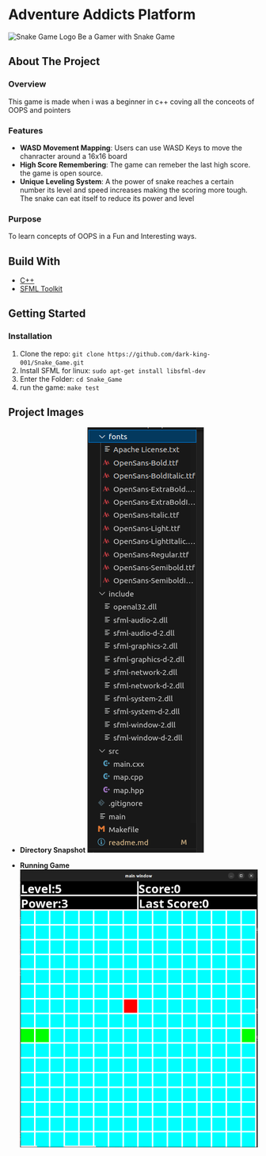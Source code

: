 # Adventure Addicts Platform

![Snake Game Logo](https://img.shields.io/badge/Snake%20Game-A%20game%20made%20with%20passion%20by%20a%20beginner-green?style=flat&logo=SG)
Be a Gamer with Snake Game

## About The Project

### Overview

This game is made when i was a beginner in c++ coving all the conceots of OOPS and pointers

### Features

- **WASD Movement Mapping**: Users can use WASD Keys to move the chanracter around a 16x16 board
- **High Score Remembering**: The game can remeber the last high score. the game is open source.
- **Unique Leveling System**: A the power of snake reaches a certain number its level and speed increases making the scoring more tough. The snake can eat itself to reduce its power and level

### Purpose

To learn concepts of OOPS in a Fun and Interesting ways.

## Build With

- [C++](https://devdocs.io/cpp/)
- [SFML Toolkit](https://www.sfml-dev.org/)

## Getting Started

### Installation

1. Clone the repo: `git clone https://github.com/dark-king-001/Snake_Game.git`
2. Install SFML for linux: `sudo apt-get install libsfml-dev`
3. Enter the Folder: `cd Snake_Game`
4. run the game: `make test`

## Project Images

- **Directory Snapshot**
  ![Directory Snapshot](https://github.com/dark-king-001/Snake_Game/blob/main/Snapshots/Directory%20Snapshot.png)
  
- **Running Game**
  ![Running Game](https://github.com/dark-king-001/Snake_Game/blob/main/Snapshots/Main%20Game.png)